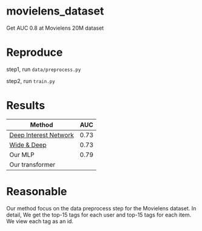 # movielens_dataset
Get AUC 0.8 at Movielens 20M dataset

# Reproduce
step1, run `data/preprocess.py`

step2, run `train.py`

# Results

| **Method**   | **AUC** |  
| ----------- | ----------- | 
| [Deep Interest Network](https://paperswithcode.com/paper/deep-interest-network-for-click-through-rate)    | 0.73           | 
| [Wide & Deep](https://paperswithcode.com/paper/wide-deep-learning-for-recommender-systems)|  0.73 |
| Our MLP    | 0.79           | 
| Our transformer |                      | 

# Reasonable

Our method focus on the data preprocess step for the Movielens dataset. In detail, We get the top-15 tags for each user and top-15 tags for each item. We view each tag as an id.
